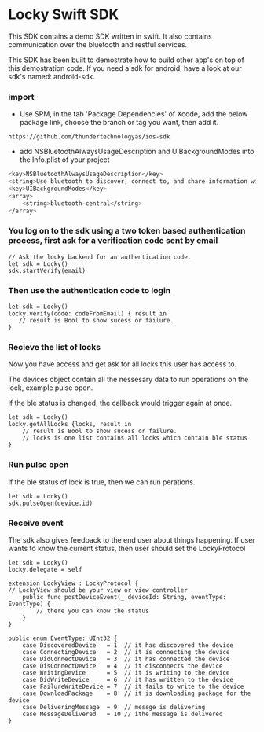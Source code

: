 # Locky Swift SDK
This SDK contains a demo SDK written in swift. It also contains communication over the bluetooth and restful services.

This SDK has been built to demostrate how to build other app's on top of this demostration code. If you need a sdk for android, have a look at our sdk's named: android-sdk.


### import
+ Use SPM, in the tab 'Package Dependencies' of Xcode, add the below package link, choose the branch or tag you want, then add it.

```
https://github.com/thundertechnologyas/ios-sdk
```
+ add NSBluetoothAlwaysUsageDescription and UIBackgroundModes into the Info.plist of your project

``` bash
<key>NSBluetoothAlwaysUsageDescription</key>
<string>Use bluetooth to discover, connect to, and share information with nearby devices</string>
<key>UIBackgroundModes</key>
<array>
	<string>bluetooth-central</string>
</array>
```

### You log on to the sdk using a two token based authentication process, first ask for a verification code sent by email

```
// Ask the locky backend for an authentication code.
let sdk = Locky()
sdk.startVerify(email)
```
### Then use the authentication code to login
```
let sdk = Locky()
locky.verify(code: codeFromEmail) { result in
   // result is Bool to show sucess or failure.
}
```

### Recieve the list of locks
Now you have access and get ask for all locks this user has access to.

The devices object contain all the nessesary data to run operations on the lock, example pulse open.

If the ble status is changed, the callback would trigger again at once.

```
let sdk = Locky()
locky.getAllLocks {locks, result in
    // result is Bool to show sucess or failure.
    // locks is one list contains all locks which contain ble status
}
```

### Run pulse open
If the ble status of lock is true, then we can run perations.

```
let sdk = Locky()
sdk.pulseOpen(device.id)
```

### Receive event
The sdk also gives feedback to the end user about things happening. If user wants to know the current status, then user should set the LockyProtocol

```
let sdk = Locky()
locky.delegate = self
```
```
extension LockyView : LockyProtocol {
// LockyView should be your view or view controller
    public func postDeviceEvent(_ deviceId: String, eventType: EventType) {
        // there you can know the status
    }
}
```
```
public enum EventType: UInt32 {
    case DiscoveredDevice   = 1  // it has discovered the device
    case ConnectingDevice   = 2  // it is connecting the device
    case DidConnectDevice   = 3  // it has connected the device
    case DisConnectDevice   = 4  // it disconnects the device
    case WritingDevice      = 5  // it is writing to the device
    case DidWriteDevice     = 6  // it has written to the device
    case FailureWriteDevice = 7  // it fails to write to the device
    case DownloadPackage    = 8  // it is downloading package for the device
    case DeliveringMessage  = 9  // messge is delivering
    case MessageDelivered   = 10 // ithe message is delivered
}
```

